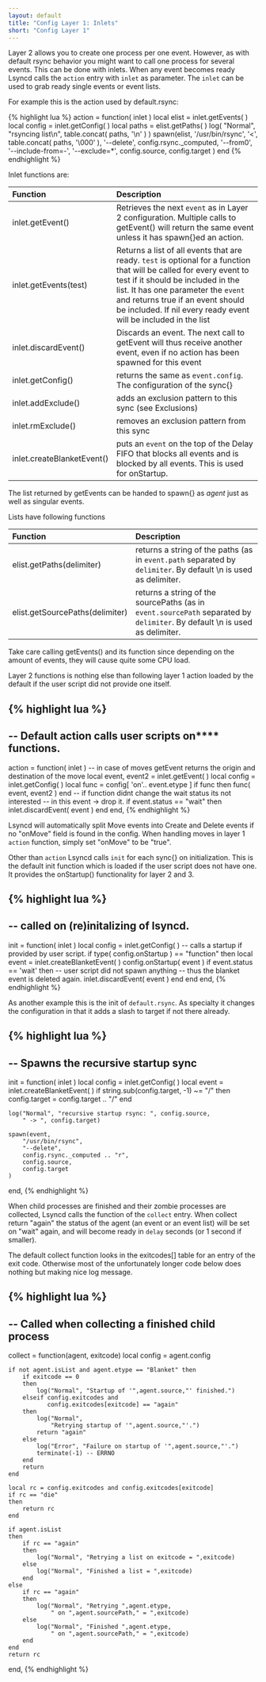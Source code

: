 ```yaml
---
layout: default
title: "Config Layer 1: Inlets"
short: "Config Layer 1"
---
```

Layer 2 allows you to create one process per one event. However, as with default rsync behavior you might want to call one process for several events. This can be done with inlets. When any event becomes ready Lsyncd calls the ```action``` entry with ```inlet``` as parameter. The ```inlet``` can be used to grab ready single events or event lists.

For example this is the action used by default.rsync:

{% highlight lua %}
action = function( inlet )
   local elist = inlet.getEvents( )
   local config = inlet.getConfig( )
   local paths = elist.getPaths( )
   log( "Normal", "rsyncing list\n", table.concat( paths, '\n' ) )
   spawn(elist, '/usr/bin/rsync',
       '<', table.concat( paths, '\000' ),
       '--delete',
       config.rsync._computed,
       '--from0',
       '--include-from=-',
       '--exclude=*',
       config.source,
       config.target
   )
end
{% endhighlight %}

Inlet functions are:

| Function | Description |
|:---------|:------------|
| inlet.getEvent() | Retrieves the next `event` as in Layer 2 configuration. Multiple calls to getEvent() will return the same event unless it has spawn{}ed an action. |
| inlet.getEvents(test) | Returns a list of all events that are ready. `test` is optional for a function that will be called for every event to test if it should be included in the list. It has one parameter the `event` and returns true if an event should be included. If nil every ready event will be included in the list |
| inlet.discardEvent() | Discards an event. The next call to getEvent will thus receive another event, even if no action has been spawned for this event |
| inlet.getConfig() | returns the same as `event.config`. The configuration of the sync{} |
| inlet.addExclude() | adds an exclusion pattern to this sync (see Exclusions) |
| inlet.rmExclude() | removes an exclusion pattern from this sync |
| inlet.createBlanketEvent() | puts an `event` on the top of the Delay FIFO that blocks all events and is blocked by all events. This is used for onStartup.  |

The list returned by getEvents can be handed to spawn{} as _agent_ just as well as singular events.

Lists have following functions

| Function  | Description |
|:----------|:------------|
| elist.getPaths(delimiter) | returns a string of the paths (as in `event.path` separated by `delimiter`. By default \n is used as delimiter. |
| elist.getSourcePaths(delimiter) | returns a string of the sourcePaths (as in `event.sourcePath` separated by `delimiter`. By default \n is used as delimiter. |

Take care calling getEvents() and its function since depending on the amount of events, they will cause quite some CPU load.

Layer 2 functions is nothing else than following layer 1 action loaded by the default if the user script did not provide one itself.

{% highlight lua %}
-----
-- Default action calls user scripts on**** functions.
--
action = function( inlet )
    -- in case of moves getEvent returns the origin and destination of the move
    local event, event2 = inlet.getEvent( )
    local config = inlet.getConfig( )
    local func = config[ 'on'.. event.etype ]
    if func
    then
        func( event, event2 )
    end
    -- if function didnt change the wait status its not interested
    -- in this event -> drop it.
    if event.status == "wait"
    then
        inlet.discardEvent( event )
    end
end,
{% endhighlight %}

Lsyncd will automatically split Move events into Create and Delete events if no "onMove" field is found in the config. When handling moves in layer 1 `action` function, simply set "onMove" to be "true".

Other than `action` Lsyncd calls `init` for each sync{} on initialization. This is the default init function which is loaded if the user script does not have one. It provides the onStartup() functionality for layer 2 and 3.

{% highlight lua %}
-----
-- called on (re)initalizing of lsyncd.
--
init = function( inlet )
    local config = inlet.getConfig( )
    -- calls a startup if provided by user script.
    if type( config.onStartup ) == "function"
    then
        local event = inlet.createBlanketEvent( )
        config.onStartup( event )
        if event.status == 'wait'
	then
            -- user script did not spawn anything
            -- thus the blanket event is deleted again.
            inlet.discardEvent( event )
        end 
    end 
end,
{% endhighlight %}

As another example this is the init of `default.rsync`. As specialty it changes the configuration in that it adds a slash to target if not there already.

{% highlight lua %}
-----
-- Spawns the recursive startup sync
-- 
init = function( inlet )
    local config = inlet.getConfig( )
    local event = inlet.createBlanketEvent( )
    if string.sub(config.target, -1) ~= "/"
    then
        config.target = config.target .. "/"
    end
    
    log("Normal", "recursive startup rsync: ", config.source,
        " -> ", config.target)
	
    spawn(event,
        "/usr/bin/rsync",
        "--delete",
        config.rsync._computed .. "r",
        config.source,
        config.target
    )
end,
{% endhighlight %}

When child processes are finished and their zombie processes are collected, Lsyncd calls the function of the `collect` entry. When collect return "again" the status of the agent (an event or an event list) will be set on "wait" again, and will become ready in `delay` seconds (or 1 second if smaller).

The default collect function looks in the exitcodes[] table for an entry of the exit code. Otherwise most of the unfortunately longer code below does nothing but making nice log message.

{% highlight lua %}
-----
-- Called when collecting a finished child process
--
collect = function(agent, exitcode)
	local config = agent.config

	if not agent.isList and agent.etype == "Blanket" then
		if exitcode == 0
		then
			log("Normal", "Startup of '",agent.source,"' finished.")
		elseif config.exitcodes and
		       config.exitcodes[exitcode] == "again"
		then
			log("Normal",
				"Retrying startup of '",agent.source,"'.")
			return "again"
		else
			log("Error", "Failure on startup of '",agent.source,"'.")
			terminate(-1) -- ERRNO
		end
		return
	end

	local rc = config.exitcodes and config.exitcodes[exitcode]
	if rc == "die"
	then
		return rc
	end

	if agent.isList
	then
		if rc == "again"
		then
			log("Normal", "Retrying a list on exitcode = ",exitcode)
		else
			log("Normal", "Finished a list = ",exitcode)
		end
	else
		if rc == "again"
		then
			log("Normal", "Retrying ",agent.etype,
				" on ",agent.sourcePath," = ",exitcode)
		else
			log("Normal", "Finished ",agent.etype,
				" on ",agent.sourcePath," = ",exitcode)
		end
	end
	return rc
end,
{% endhighlight %}
